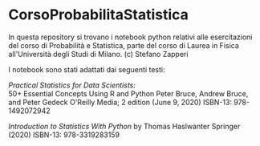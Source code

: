 # CorsoProbabilitaStatistica
In questa repository si trovano i notebook python relativi alle esercitazioni del corso di Probabilità e Statistica, parte del corso di Laurea in Fisica all'Università degli Studi di Milano.
(c) Stefano Zapperi

I notebook sono stati adattati dai seguenti testi:

*Practical Statistics for Data Scientists:*  
50+ Essential Concepts Using R and Python
Peter Bruce, Andrew Bruce, and Peter Gedeck
O'Reilly Media; 2 edition (June 9, 2020)
ISBN-13: 978-1492072942


*Introduction to Statistics With Python*
by Thomas Haslwanter 
Springer (2020)
ISBN-13: 978-3319283159 
